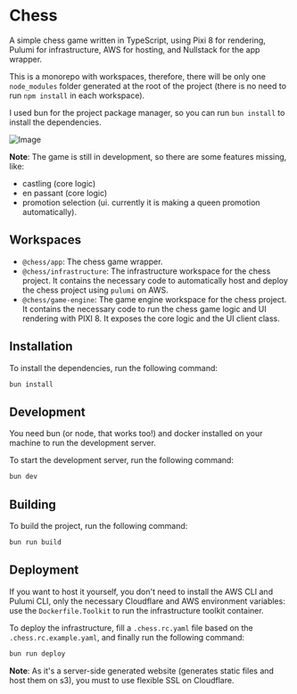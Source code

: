 # Chess

A simple chess game written in TypeScript, using Pixi 8 for rendering, Pulumi for infrastructure, AWS for
hosting, and Nullstack for the app wrapper.

This is a monorepo with workspaces, therefore, there will be only one `node_modules` folder generated at the
root of the project (there is no need to run `npm install` in each workspace).

I used bun for the project package manager, so you can run `bun install` to install the dependencies.

![Image](https://github.com/user-attachments/assets/b7e4a24e-705d-4b45-b4ae-b7d32ed29121)

**Note**: The game is still in development, so there are some features missing, like:

- castling (core logic)
- en passant (core logic)
- promotion selection (ui. currently it is making a queen promotion automatically).

## Workspaces

- `@chess/app`: The chess game wrapper.
- `@chess/infrastructure`: The infrastructure workspace for the chess project. It contains the necessary code
  to automatically host and deploy the chess project using `pulumi` on AWS.
- `@chess/game-engine`: The game engine workspace for the chess project. It contains the necessary code to run
  the chess game logic and UI rendering with PIXI 8. It exposes the core logic and the UI client class.

## Installation

To install the dependencies, run the following command:

```bash
bun install
```

## Development

You need bun (or node, that works too!) and docker installed on your machine to run the development server.

To start the development server, run the following command:

```bash
bun dev
```

## Building

To build the project, run the following command:

```bash
bun run build
```

## Deployment

If you want to host it yourself, you don't need to install the AWS CLI and Pulumi CLI, only the necessary
Cloudflare and AWS environment variables: use the `Dockerfile.Toolkit` to run the infrastructure toolkit
container.

To deploy the infrastructure, fill a `.chess.rc.yaml` file based on the `.chess.rc.example.yaml`, and finally
run the following command:

```bash
bun run deploy
```

**Note**: As it's a server-side generated website (generates static files and host them on s3), you must to
use flexible SSL on Cloudflare.
